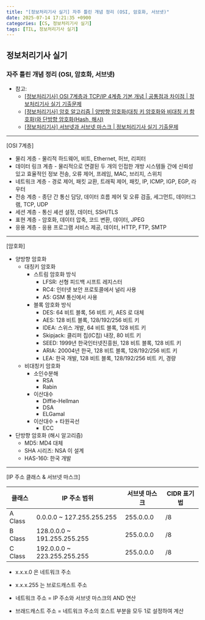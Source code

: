 ```yaml
---
title: "[정보처리기사 실기] 자주 틀린 개념 정리 (OSI, 암호화, 서브넷)"
date: 2025-07-14 17:21:35 +0900
categories: [CS, 정보처리기사 실기]
tags: [TIL, 정보처리기사 실기]
---
```

## 정보처리기사 실기
### 자주 틀린 개념 정리 (OSI, 암호화, 서브넷)

- 참고:
  - [[정보처리기사] OSI 7계층과 TCP/IP 4계층 기본 개념 | 공통점과 차이점 | 정보처리기사 실기 기출문제](https://august-jhy.tistory.com/77)
  - [[정보처리기사] 암호 알고리즘 | 양방향 암호화(대칭 키 암호화와 비대칭 키 함호화)와 단방향 암호화(Hash, 해시)](https://august-jhy.tistory.com/60)
  - [[정보처리기사] 서브넷과 서브넷 마스크 | 정보처리기사 실기 기출문제](https://august-jhy.tistory.com/204)

---

[OSI 7계층]

- 물리 게층 - 물리적 하드웨어, 비트, Ethernet, 허브, 리피터
- 데이터 링크 계층 - 물리적으로 연결된 두 개의 인접한 개방 시스템들 간에 신뢰성 있고 효율적인 정보 전송, 오류 제어, 프레임, MAC, 브리지, 스위치
- 네트워크 계층 - 경로 제어, 패킷 교환, 트래픽 제어, 패킷, IP, ICMP, IGP, EGP, 라우터
- 전송 계층 - 종단 간 통신 담당, 데이터 흐름 제어 및 오류 검출, 세그먼트, 데이터그램, TCP, UDP
- 세션 계층 - 통신 셰션 설정, 데이터, SSH/TLS
- 표현 계층 - 암호화, 데이터 압축, 코드 변환, 데이터, JPEG
- 응용 계층 - 응용 프로그램 서비스 제공, 데이터, HTTP, FTP, SMTP

---

[암호화]
- 양방향 암호화
  - 대칭키 암호화
    - 스트림 암호화 방식
      - LFSR: 선형 피드백 시프트 레지스터
      - RC4: 인터넷 보안 프로토콜에서 널리 사용
      - A5: GSM 통신에서 사용
    - 블록 암호화 방식
      - DES: 64 비트 블록, 56 비트 키, AES 로 대체
      - AES: 128 비트 블록, 128/192/256 비트 키
      - IDEA: 스위스 개발, 64 비트 블록, 128 비트 키
      - Skipjack: 클리퍼 칩(IC칩) 내장, 80 비트 키
      - SEED: 1999년 한국인터넷진흥원, 128 비트 블록, 128 비트 키
      - ARIA: 20004년 한국, 128 비트 블록, 128/192/256 비트 키
      - LEA: 한국 개발, 128 비트 블록, 128/192/256 비트 키, 경량
  - 비대칭키 암호화
    - 소인수분해
      - RSA
      - Rabin
    - 이산대수
      - Diffie-Hellman
      - DSA
      - ELGamal
    - 이산대수 + 타원곡선
      - ECC
- 단방향 암호화 (해시 알고리즘)
  - MD5: MD4 대체
  - SHA 시리즈: NSA 이 설계
  - HAS-160: 한국 개발

---

[IP 주소 클래스 & 서브넷 마스크]

| 클래스     | IP 주소 범위                    | 서브넷 마스크   | CIDR 표기법 |
|---------|-----------------------------|-----------|----------|
| A Class | 0.0.0.0 ~ 127.255.255.255   | 255.0.0.0 | /8       |
| B Class | 128.0.0.0 ~ 191.255.255.255 | 255.0.0.0 | /8       |
| C Class | 192.0.0.0 ~ 223.255.255.255 | 255.0.0.0 | /8       |

- x.x.x.0 은 네트워크 주소
- x.x.x.255 는 브로드캐스트 주소

- 네트워크 주소 = IP 주소와 서브넷 마스크의 AND 연산
- 브래드캐스트 주소 = 네트워크 주소의 호스트 부분을 모두 1로 설정하여 계산
